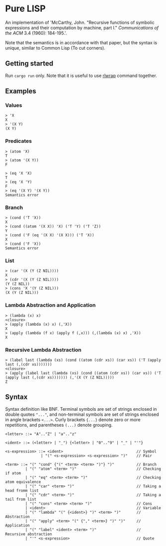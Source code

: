 # Pure LISP

An implementation of 'McCarthy, John. "Recursive functions of symbolic expressions and their computation by machine, part I." _Communications of the ACM_ 3.4 (1960): 184-195.'.

Note that the semantics is in accordance with that paper, but the syntax is unique, similar to Common Lisp (To cut corners).

## Getting started

Run `cargo run` only. Note that it is useful to use [rlwrap](https://github.com/hanslub42/rlwrap) command together.

## Examples

### Values

```
> 'X
X
> '(X Y)
(X Y)
```

### Predicates

```
> (atom 'X)
T
> (atom '(X Y))
F
```

```
> (eq 'X 'X)
T
> (eq 'X 'Y)
F
> (eq '(X Y) '(X Y))
Semantics error
```

### Branch

```
> (cond ('T 'X))
X
> (cond ((atom '(X X)) 'X) ('T 'Y) ('T 'Z))
Y
> (cond ('F (eq '(X X) '(X X))) ('T 'X))
X
> (cond ('F 'X))
Semantics error
```

### List

```
> (car '(X (Y (Z NIL))))
X
> (cdr '(X (Y (Z NIL))))
(Y (Z NIL))
> (cons 'X '(Y (Z NIL)))
(X (Y (Z NIL)))
```

### Lambda Abstraction and Application

```
> (lambda (x) x)
<closure>
> (apply (lambda (x) x) (,'X))
X
> (apply (lambda (f x) (apply f (,x))) (,(lambda (x) x) ,'X))
X
```

### Recursive Lambda Abstraction

```
> (label last (lambda (xs) (cond ((atom (cdr xs)) (car xs)) ('T (apply last (,(cdr xs)))))))
<closure>
> (apply (label last (lambda (xs) (cond ((atom (cdr xs)) (car xs)) ('T (apply last (,(cdr xs))))))) (,'(X (Y (Z NIL)))))
Z
```

## Syntax

Syntax definition like BNF. Terminal symbols are set of strings enclosed in double quotes `"..."`, and non-terminal symbols are set of strings enclosed in angle brackets `<...>`. Curly brackets `{...}` denote zero or more repetitions, and parentheses `(...)` denote grouping.

```bnf
<letter> ::= "A".."Z" | "a".."z"

<ident> ::= (<letter> | "_") {<letter> | "0".."9" | "_" | "'"}

<s-expression> ::= <ident>                                 // Symbol
                | "(" <s-expression> <s-expression> ")"    // Pair

<term> ::= "(" "cond" {"(" <term> <term> ")"} ")"          // Branch
         | "(" "atom" <term> ")"                           // Checking if atom
         | "(" "eq" <term> <term> ")"                      // Checking atom equivalence
         | "(" "car" <term> ")"                            // Taking a head fromm list
         | "(" "cdr" <term> ")"                            // Taking a tail from list
         | "(" "cons" <term> <term> ")"                    // Cons
         | <ident>                                         // Variable
         | "(" "lambda" "(" {<ident>} ")" <term> ")"       // Abstraction
         | "(" "apply" <term> "(" {"," <term>} ")" ")"     // Application
         | "(" "label" <ident> <term> ")"                  // Recursive abstraction
         | "'" <s-expression>                              // Quote
```
